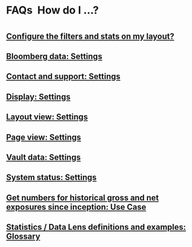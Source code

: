 # FAQs &#151; How do I ...?

## [Configure the filters and stats on my layout?](faq/filters_and_statistics__data_lenses_configuration.md)
## [Bloomberg data: Settings](faq/settings/bloomberg_data.md)
## [Contact and support: Settings](faq/settings/contact_and_support.md)
## [Display: Settings](faq/settings/display_data.md)
## [Layout view: Settings](faq/settings/layout.md)
## [Page view: Settings](faq/settings/page.md)
## [Vault data: Settings](#vault_settings)
## [System status: Settings](#system_settings)
## [Get numbers for historical gross and net exposures since inception: Use Case](#historicalgross_usecase)
## [Statistics / Data Lens definitions and examples: Glossary](#glossary)

